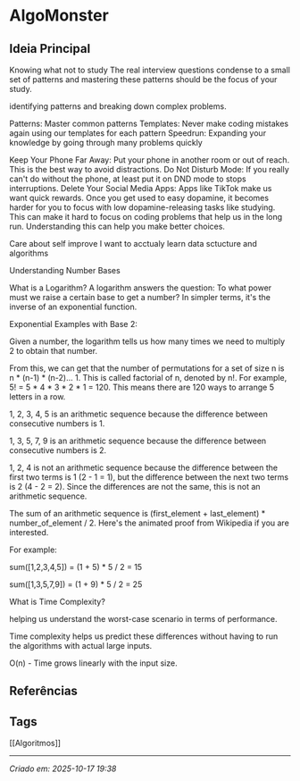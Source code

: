 # AlgoMonster 
## Ideia Principal

Knowing what not to study
The real interview questions condense to a small set of patterns and mastering these patterns should be the focus of your study.

identifying patterns and breaking down complex problems.

Patterns: Master common patterns
Templates: Never make coding mistakes again using our templates for each pattern
Speedrun: Expanding your knowledge by going through many problems quickly


Keep Your Phone Far Away: Put your phone in another room or out of reach. This is the best way to avoid distractions.
Do Not Disturb Mode: If you really can't do without the phone, at least put it on DND mode to stops interruptions.
Delete Your Social Media Apps: Apps like TikTok make us want quick rewards. Once you get used to easy dopamine, it becomes harder for you to focus with low dopamine-releasing tasks like studying. This can make it hard to focus on coding problems that help us in the long run. Understanding this can help you make better choices.

Care about self improve 
I want to acctualy learn data sctucture and algorithms


Understanding Number Bases

What is a Logarithm? A logarithm answers the question: To what power must we raise a certain base to get a number? In simpler terms, it's the inverse of an exponential function.

Exponential Examples with Base 2:

Given a number, the logarithm tells us how many times we need to multiply 2 to obtain that number.

From this, we can get that the number of permutations for a set of size n is n * (n-1) * (n-2)... 1. This is called factorial of n, denoted by n!. For example, 5! = 5 * 4 * 3 * 2 * 1 = 120. This means there are 120 ways to arrange 5 letters in a row.


1, 2, 3, 4, 5 is an arithmetic sequence because the difference between consecutive numbers is 1.

1, 3, 5, 7, 9 is an arithmetic sequence because the difference between consecutive numbers is 2.

1, 2, 4 is not an arithmetic sequence because the difference between the first two terms is 1 (2 - 1 = 1), but the difference between the next two terms is 2 (4 - 2 = 2). Since the differences are not the same, this is not an arithmetic sequence.


The sum of an arithmetic sequence is (first_element + last_element) * number_of_element / 2. Here's the animated proof from Wikipedia if you are interested.

For example:

sum([1,2,3,4,5]) = (1 + 5) * 5 / 2 = 15

sum([1,3,5,7,9]) = (1 + 9) * 5 / 2 = 25


What is Time Complexity? 

helping us understand the worst-case scenario in terms of performance.

Time complexity helps us predict these differences without having to run the algorithms with actual large inputs.

O(n) - Time grows linearly with the input size.
## Referências

## Tags
[[Algoritmos]]

---
*Criado em: 2025-10-17 19:38*